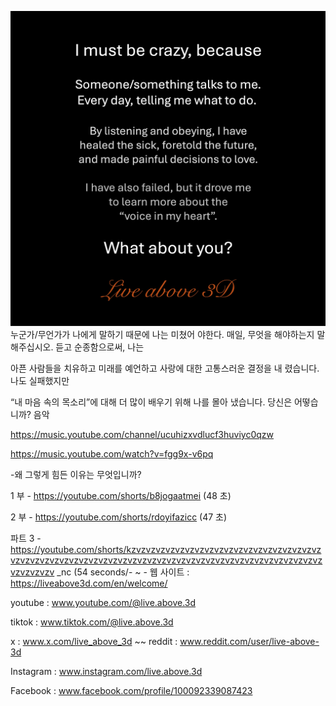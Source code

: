 ![Video cover image](../cover.jpg)
누군가/무언가가 나에게 말하기 때문에 나는 미쳤어 야한다.
매일, 무엇을 해야하는지 말해주십시오.
듣고 순종함으로써, 나는

아픈 사람들을 치유하고 미래를 예언하고
사랑에 대한 고통스러운 결정을 내 렸습니다.
나도 실패했지만

“내 마음 속의 목소리”에 대해 더 많이 배우기 위해 나를 몰아 냈습니다.
당신은 어떻습니까?
음악

https://music.youtube.com/channel/ucuhizxvdlucf3huviyc0qzw


https://music.youtube.com/watch?v=fgg9x-v6pq

-왜 그렇게 힘든 이유는 무엇입니까?

1 부 - https://youtube.com/shorts/b8jogaatmei (48 초)


2 부 - https://youtube.com/shorts/rdoyifazicc (47 초)

파트 3 -https://youtube.com/shorts/kzvzvzvzvzvzvzvzvzvzvzvzvzvzvzvzvzvzvzvzvzvzvzvzvzvzvzvzvzvzvzvzvzvzvzvzvzvzvzvzvzvzvzvzvzvzvzvzvzvzvzvzvzvzvzvzv _nc (54 seconds/- ~ - 웹 사이트 : https://liveabove3d.com/en/welcome/

youtube : www.youtube.com/@live.above.3d

tiktok : www.tiktok.com/@live.above.3d

x : www.x.com/live_above_3d ~~ reddit : www.reddit.com/user/live-above-3d


Instagram : www.instagram.com/live.above.3d

Facebook : www.facebook.com/profile/100092339087423





